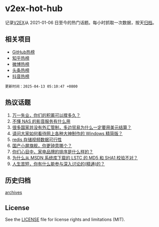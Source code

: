 # v2ex-hot-hub

 记录[V2EX](https://www.v2ex.com/)从 2021-01-06 日至今的热门话题。每小时抓取一次数据，按天[归档](archives)。
 
 ## 相关项目

- [GitHub热榜](https://github.com/lonnyzhang423/github-hot-hub)
- [知乎热榜](https://github.com/lonnyzhang423/zhihu-hot-hub)
- [微博热榜](https://github.com/lonnyzhang423/weibo-hot-hub)
- [头条热榜](https://github.com/lonnyzhang423/toutiao-hot-hub)
- [抖音热榜](https://github.com/lonnyzhang423/douyin-hot-hub)


 `更新时间：2025-04-13 05:10:47 +0800`

## 热议话题

1. [万一失业，你们的积蓄可以撑多久？](https://www.v2ex.com/t/1124907)
1. [不懂 NAS 的影音服务有什么用](https://www.v2ex.com/t/1124919)
1. [很多国家并没有外汇管制，多边贸易为什么一定要用美元结算？](https://www.v2ex.com/t/1124951)
1. [请问大家如何看待网上各种大神制作的 Windows 精简版？](https://www.v2ex.com/t/1125017)
1. [redis 存储视频数据可行性](https://www.v2ex.com/t/1124922)
1. [国产小屏旗舰，你更钟意哪个？](https://www.v2ex.com/t/1124939)
1. [你们心目中，家电品牌的排序是什么样的？](https://www.v2ex.com/t/1124918)
1. [为什么从 MSDN 系统库下载的 LSTC 的 MD5 和 SHA1 校验不对？](https://www.v2ex.com/t/1124930)
1. [人生苦短，你有什么能参与深入讨论的(精通)的？](https://www.v2ex.com/t/1124974)

## 历史归档

[archives](archives)

## License

See the [LICENSE](LICENSE) file for license rights and limitations (MIT).
